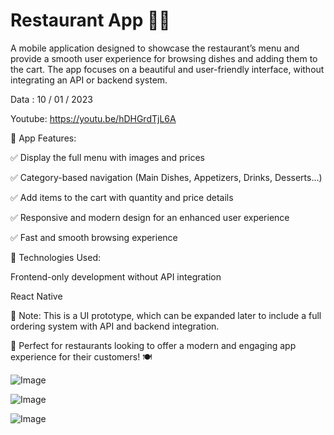 # Restaurant App 🍔📱

A mobile application designed to showcase the restaurant’s menu and provide a smooth user experience for browsing dishes and adding them to the cart. The app focuses on a beautiful and user-friendly interface, without integrating an API or backend system.

Data : 10 / 01 / 2023

Youtube: https://youtu.be/hDHGrdTjL6A

🔹 App Features:

✅ Display the full menu with images and prices

✅ Category-based navigation (Main Dishes, Appetizers, Drinks, Desserts...)

✅ Add items to the cart with quantity and price details

✅ Responsive and modern design for an enhanced user experience

✅ Fast and smooth browsing experience


🔧 Technologies Used:

Frontend-only development without API integration

React Native 

📌 Note:
This is a UI prototype, which can be expanded later to include a full ordering system with API and backend integration.

📢 Perfect for restaurants looking to offer a modern and engaging app experience for their customers! 🍽️

![Image](https://github.com/user-attachments/assets/22d0d2ee-373b-448a-9e99-a8abcf90c339)

![Image](https://github.com/user-attachments/assets/3fb4aebc-c738-46e5-a860-3ce1fc82d86b)

![Image](https://github.com/user-attachments/assets/0b3c35f4-1bba-4fce-82dd-b4010da971a9)

